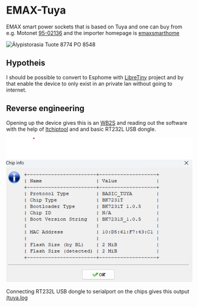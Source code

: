 # EMAX-Tuya
EMAX smart power sockets that is based on Tuya and one can buy from e.g. Motonet [95-02136](https://www.motonet.fi/tuote/emax-alypistorasia-energiankulutusmittarilla?product=95-02136) and the importer homepage is [emaxsmarthome](https://emaxsmarthome.fi/product/alypistorasia-16a-3500w-energiakulutusmittarilla/)

![Älypistorasia Tuote 8774 PO 8548](https://i0.wp.com/emaxsmarthome.fi/wp-content/uploads/2021/10/8774_8.jpg)

## Hypotheis 
I should be possible to convert to Esphome with [LibreTiny](https://esphome.io/components/libretiny.html) project and by that enable the device to only exist in an private lan without going to internet. 

## Reverse engineering
Opening up the device gives this is an [WB2S](https://docs.libretiny.eu/boards/wb2s/) and reading out the software with the help of [ltchiptool](https://github.com/libretiny-eu/ltchiptool) 
and and basic RT232L USB dongle. 

![Get chip info from ltchiptool](Get_chip_info.png)

Connecting RT232L USB dongle to serialport on the chips gives this output [(tuya.log](tuya.log)
